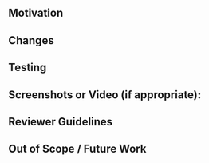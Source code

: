 <!---
  This template provides some ideas of things to include in your PR description.
  To start, try providing a short summary of your changes in the Title above.
  If a section of the PR template does not apply to this PR, then delete that section.
 -->

## Motivation
<!--- What goal is this change working towards? -->

## Changes
<!---
  Provide a bullet pointed summary of how each file was changed.
  Briefly explain any decisions you made with respect to the changes.
-->

## Testing
<!--- Describe how you tested this change. -->

## Screenshots or Video (if appropriate):

## Reviewer Guidelines
<!--
   Is there any particular feedback you would / wouldn't like?
   Which parts of the code should reviewers focus on?
-->

## Out of Scope / Future Work
<!--
  Is this work closely related to any previous PRs?
  Will there be more PRs in this series?
-->
